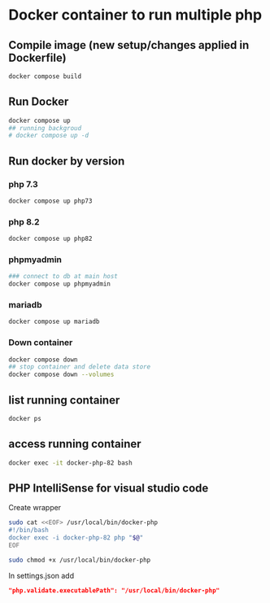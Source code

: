 # Docker container to run multiple php
## Compile image (new setup/changes applied in Dockerfile)
```bash
docker compose build
```

## Run Docker
```bash
docker compose up
## running backgroud
# docker compose up -d
```
## Run docker by version
### php 7.3
```bash
docker compose up php73
```
### php 8.2
```bash
docker compose up php82
```
### phpmyadmin
```bash
### connect to db at main host
docker compose up phpmyadmin
```
### mariadb
```bash
docker compose up mariadb
```
### Down container
```bash
docker compose down
## stop container and delete data store
docker compose down --volumes
```

## list running container
```bash
docker ps
```

## access running container
```bash
docker exec -it docker-php-82 bash
```

## PHP IntelliSense for visual studio code
Create wrapper
```bash
sudo cat <<EOF> /usr/local/bin/docker-php
#!/bin/bash
docker exec -i docker-php-82 php "$@"
EOF

sudo chmod +x /usr/local/bin/docker-php
```
In settings.json
add
```json
"php.validate.executablePath": "/usr/local/bin/docker-php"
```
